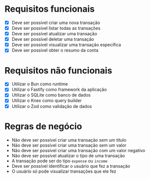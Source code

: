 # Requisitos funcionais

- [x] Deve ser possível criar uma nova transação
- [x] Deve ser possível listar todas as transações
- [x] Deve ser possível atualizar uma transação
- [x] Deve ser possível deletar uma transação
- [x] Deve ser possível visualizar uma transação específica
- [x] Deve ser possível obter o resumo da conta

# Requisitos não funcionais

- [x] Utilizar o Bun como runtime
- [x] Utilizar o Fastify como framework da aplicação
- [x] Utilizar o SQLite como banco de dados
- [x] Utilizar o Knex como query builder
- [x] Utilizar o Zod como validação de dados

# Regras de negócio

- Não deve ser possível criar uma transação sem um título
- Não deve ser possível criar uma transação sem um valor
- Não deve ser possível criar uma transação com um valor negativo
- Não deve ser possível atualizar o tipo de uma transação
- A transação pode ser do tipo `expense` ou `income`
- Deve ser possível identificar o usuário que fez a transação
- O usuário só pode visualizar transações que ele fez
